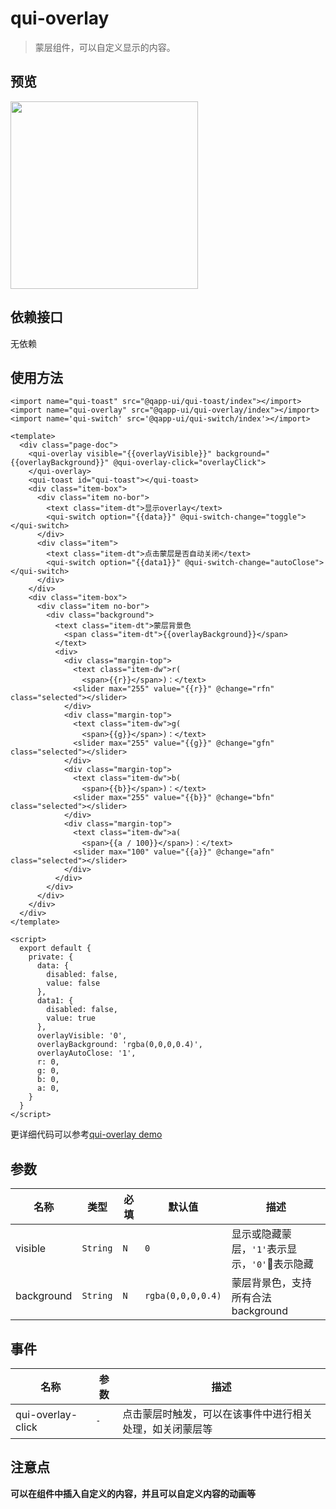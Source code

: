 # qui-overlay

> 蒙层组件，可以自定义显示的内容。

## 预览
<img src="https://qapp-ui.github.io/qapp-ui/docs/assets/qui-overlay.gif" width="300"/>

## 依赖接口

无依赖

## 使用方法

```ux
<import name="qui-toast" src="@qapp-ui/qui-toast/index"></import>
<import name="qui-overlay" src="@qapp-ui/qui-overlay/index"></import>
<import name='qui-switch' src='@qapp-ui/qui-switch/index'></import>

<template>
  <div class="page-doc">
    <qui-overlay visible="{{overlayVisible}}" background="{{overlayBackground}}" @qui-overlay-click="overlayClick">
    </qui-overlay>
    <qui-toast id="qui-toast"></qui-toast>
    <div class="item-box">
      <div class="item no-bor">
        <text class="item-dt">显示overlay</text>
        <qui-switch option="{{data}}" @qui-switch-change="toggle"></qui-switch>
      </div>
      <div class="item">
        <text class="item-dt">点击蒙层是否自动关闭</text>
        <qui-switch option="{{data1}}" @qui-switch-change="autoClose"></qui-switch>
      </div>
    </div>
    <div class="item-box">
      <div class="item no-bor">
        <div class="background">
          <text class="item-dt">蒙层背景色
            <span class="item-dt">{{overlayBackground}}</span>
          </text>
          <div>
            <div class="margin-top">
              <text class="item-dw">r(
                <span>{{r}}</span>)：</text>
              <slider max="255" value="{{r}}" @change="rfn" class="selected"></slider>
            </div>
            <div class="margin-top">
              <text class="item-dw">g(
                <span>{{g}}</span>)：</text>
              <slider max="255" value="{{g}}" @change="gfn" class="selected"></slider>
            </div>
            <div class="margin-top">
              <text class="item-dw">b(
                <span>{{b}}</span>)：</text>
              <slider max="255" value="{{b}}" @change="bfn" class="selected"></slider>
            </div>
            <div class="margin-top">
              <text class="item-dw">a(
                <span>{{a / 100}}</span>)：</text>
              <slider max="100" value="{{a}}" @change="afn" class="selected"></slider>
            </div>
          </div>
        </div>
      </div>
    </div>
  </div>
</template>

<script>
  export default {
    private: {
      data: {
        disabled: false,
        value: false
      },
      data1: {
        disabled: false,
        value: true
      },
      overlayVisible: '0',
      overlayBackground: 'rgba(0,0,0,0.4)',
      overlayAutoClose: '1',
      r: 0,
      g: 0,
      b: 0,
      a: 0,
    }
  }
</script>
```

更详细代码可以参考[qui-overlay demo](https://github.com/qapp-ui/qapp-ui/blob/master/src/Overlay/index.ux)

## 参数

| 名称 | 类型 | 必填 | 默认值 | 描述 |
|--------|--------|--------|-----|-----|
| visible | `String` | `N` | `0` | 显示或隐藏蒙层，`'1'`表示显示，`'0'`表示隐藏 |
| background | `String` | `N` | `rgba(0,0,0,0.4)` | 蒙层背景色，支持所有合法background |

## 事件

| 名称 | 参数 | 描述 |
|---------|-------|--------|
| qui-overlay-click | `-` | 点击蒙层时触发，可以在该事件中进行相关处理，如关闭蒙层等 |


## 注意点

**可以在组件中插入自定义的内容，并且可以自定义内容的动画等**

